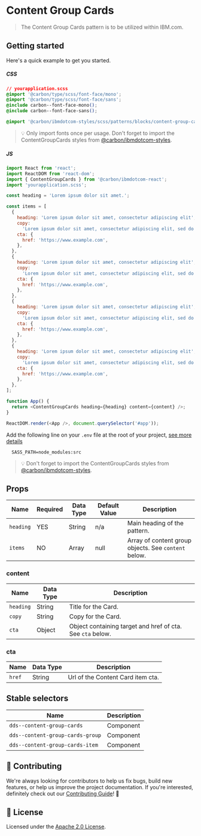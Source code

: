 # Content Group Cards

> The Content Group Cards pattern is to be utilized within IBM.com.

## Getting started

Here's a quick example to get you started.

##### CSS

```css
// yourapplication.scss
@import '@carbon/type/scss/font-face/mono';
@import '@carbon/type/scss/font-face/sans';
@include carbon--font-face-mono();
@include carbon--font-face-sans();

@import '@carbon/ibmdotcom-styles/scss/patterns/blocks/content-group-cards/index';
```

> 💡 Only import fonts once per usage. Don't forget to import the
> ContentGroupCards styles from
> [@carbon/ibmdotcom-styles](https://github.com/carbon-design-system/ibm-dotcom-library/blob/master/packages/styles).

##### JS

```javascript
import React from 'react';
import ReactDOM from 'react-dom';
import { ContentGroupCards } from '@carbon/ibmdotcom-react';
import 'yourapplication.scss';

const heading = 'Lorem ipsum dolor sit amet.';

const items = [
  {
    heading: 'Lorem ipsum dolor sit amet, consectetur adipiscing elit',
    copy:
      'Lorem ipsum dolor sit amet, consectetur adipiscing elit, sed do eiusmod tempor incididunt ut labore et dolore magna aliqua.',
    cta: {
      href: 'https://www.example.com',
    },
  },
  {
    heading: 'Lorem ipsum dolor sit amet, consectetur adipiscing elit',
    copy:
      'Lorem ipsum dolor sit amet, consectetur adipiscing elit, sed do eiusmod tempor incididunt ut labore et dolore magna aliqua.',
    cta: {
      href: 'https://www.example.com',
    },
  },
  {
    heading: 'Lorem ipsum dolor sit amet, consectetur adipiscing elit',
    copy:
      'Lorem ipsum dolor sit amet, consectetur adipiscing elit, sed do eiusmod tempor incididunt ut labore et dolore magna aliqua.',
    cta: {
      href: 'https://www.example.com',
    },
  },
  {
    heading: 'Lorem ipsum dolor sit amet, consectetur adipiscing elit',
    copy:
      'Lorem ipsum dolor sit amet, consectetur adipiscing elit, sed do eiusmod tempor incididunt ut labore et dolore magna aliqua.',
    cta: {
      href: 'https://www.example.com',
    },
  },
];

function App() {
  return <ContentGroupCards heading={heading} content={content} />;
}

ReactDOM.render(<App />, document.querySelector('#app'));
```

Add the following line on your `.env` file at the root of your project,
[see more details](https://github.com/carbon-design-system/ibm-dotcom-library/tree/master/packages/styles#usage)

```
  SASS_PATH=node_modules:src
```

> 💡 Don't forget to import the ContentGroupCards styles from
> [@carbon/ibmdotcom-styles](https://github.com/carbon-design-system/ibm-dotcom-library/blob/master/packages/styles).

## Props

| Name      | Required | Data Type | Default Value | Description                                          |
| --------- | -------- | --------- | ------------- | ---------------------------------------------------- |
| `heading` | YES      | String    | n/a           | Main heading of the pattern.                         |
| `items`   | NO       | Array     | null          | Array of content group objects. See `content` below. |

### content

| Name      | Data Type | Description                                                |
| --------- | --------- | ---------------------------------------------------------- |
| `heading` | String    | Title for the Card.                                        |
| `copy`    | String    | Copy for the Card.                                         |
| `cta`     | Object    | Object containing target and href of cta. See `cta` below. |

### cta

| Name   | Data Type | Description                       |
| ------ | --------- | --------------------------------- |
| `href` | String    | Url of the Content Card item cta. |

## Stable selectors

| Name                             | Description |
| -------------------------------- | ----------- |
| `dds--content-group-cards`       | Component   |
| `dds--content-group-cards-group` | Component   |
| `dds--content-group-cards-item`  | Component   |

## 🙌 Contributing

We're always looking for contributors to help us fix bugs, build new features,
or help us improve the project documentation. If you're interested, definitely
check out our
[Contributing Guide](https://github.com/carbon-design-system/ibm-dotcom-library/blob/master/.github/CONTRIBUTING.md)!
👀

## 📝 License

Licensed under the
[Apache 2.0 License](https://github.com/carbon-design-system/ibm-dotcom-library/blob/master/LICENSE).
